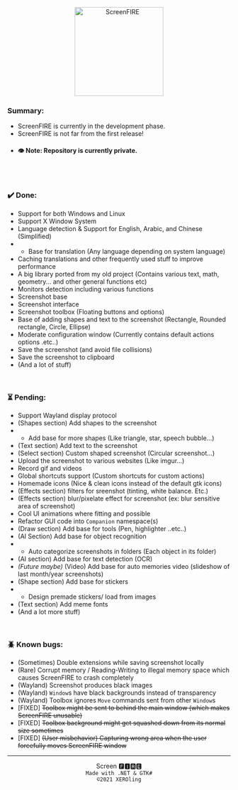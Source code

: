 <p align=center>
<img src="https://i.imgur.com/P5GFZ1R.png" alt="ScreenFIRE" height="200" />
<br/>
</p>

<p align=center><h3> Summary: </h3></p>

 - ScreenFIRE is currently in the development phase.
 - ScreenFIRE is not far from the first release!
 - #### 👁 Note: Repository is currently private. <br/><br/>

<br/>

### ✔️ Done:
 - Support for both Windows and Linux
 - Support X Window System
 - Language detection & Support for English, Arabic, and Chinese (Simplified)
 - - Base for translation (Any language depending on system language)
 - Caching translations and other frequently used stuff to improve performance 
 - A big library ported from my old project (Contains various text, math, geometry... and other general functions etc)
 - Monitors detection including various functions
 - Screenshot base
 - Screenshot interface
 - Screenshot toolbox (Floating buttons and options)
 - Base of adding shapes and text to the screenshot (Rectangle, Rounded rectangle, Circle, Ellipse)
 - Moderate configuration window (Currently contains default actions options .etc..)
 - Save the screenshot (and avoid file collisions)
 - Save the screenshot to clipboard
 - (And a lot of stuff)

<br/>

### ⏳ Pending:
 - Support Wayland display protocol
 - (Shapes section) Add shapes to the screenshot
 - - Add base for more shapes (Like triangle, star, speech bubble...)
 - (Text section) Add text to the screenshot
 - (Select section) Custom shaped screenshot (Circular screenshot...)
 - Upload the screenshot to various websites (Like imgur...)
 - Record gif and videos
 - Global shortcuts support (Custom shortcuts for custom actions)
 - Homemade icons (Nice & clean icons instead of the default gtk icons)
 - (Effects section) filters for sreenshot (tinting, white balance. Etc.)
 - (Effects section) blur/pixelate effect for screenshot (ex: blur sensitive area of screenshot)
 - Cool UI animations where fitting and possible
 - Refactor GUI code into `Companion` namespace(s)
 - (Draw section) Add base for tools (Pen, highlighter ..etc..)
 - (AI Section) Add base for object recognition
 - - Auto categorize screenshots in folders (Each object in its folder)
 - (AI section) Add base for text detection (OCR)
 - _(Future maybe)_ (Video) Add base for auto memories video (slideshow of last month/year screenshots)
 - (Shape section) Add base for stickers
 - - Design premade stickers/ load from images
 - (Text section) Add meme fonts
 - (And a lot more stuff)

<br/>

### 🪲 Known bugs:
 - (Sometimes) Double extensions while saving screenshot locally
 - (Rare) Corrupt memory / Reading-Writing to illegal memory space which causes ScreenFIRE to crash completely
 - (Wayland) Screenshot produces black images
 - (Wayland) `Window`s have black backgrounds instead of transparency
 - (Wayland) Toolbox ignores `Move` commands sent from other `Window`s
 - [FIXED] ~~Toolbox might be sent to behind the main window (which makes ScreenFIRE unusable)~~
 - [FIXED] ~~Toolbox background might get squashed down from its normal size sometimes~~
 - [FIXED] ~~(User misbehavior) Capturing wrong area when the user forcefully moves ScreenFIRE window~~


----
<p align=center>
Screen 🅵🅸🆁🅴 <br/>
<code> Made with .NET & GTK# </code> <br/>
<code> ©️2021 XEROling </code>
</p>
<br/>

